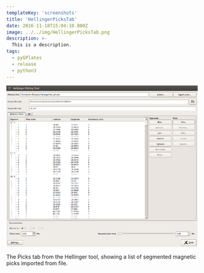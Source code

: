 ```yaml
---
templateKey: 'screenshots'
title: 'HellingerPicksTab'
date: 2016-11-18T15:04:10.000Z
image: ../../img/HellingerPicksTab.png
description: >-
  This is a description. 
tags:
  - pyGPlates
  - release
  - python3
---
```

![HellingerPicksTab](../../img/HellingerPicksTab.png)

The Picks tab from the Hellinger tool, showing a list of segmented magnetic picks imported from file.
